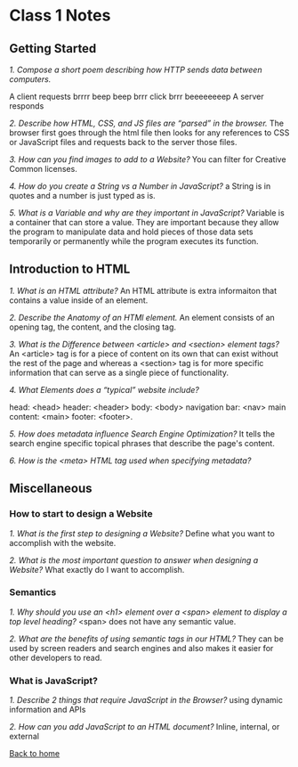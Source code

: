 # Class 1 Notes

## Getting Started

*1. Compose a short poem describing how HTTP sends data between computers.*

A client requests
brrrr beep beep brrr click brrr beeeeeeeep
A server responds

*2. Describe how HTML, CSS, and JS files are “parsed” in the browser.*
The browser first goes through the html file then looks for any references to CSS or JavaScript files and requests back to the server those files.

*3. How can you find images to add to a Website?*
You can filter for Creative Common licenses.

*4. How do you create a String vs a Number in JavaScript?*
a String is in quotes and a number is just typed as is.

*5. What is a Variable and why are they important in JavaScript?*
Variable is a container that can store a value.  They are important because they allow the program to manipulate data and hold pieces of those data sets temporarily or permanently while the program executes its function.

## Introduction to HTML

*1. What is an HTML attribute?*
An HTML attribute is extra informaiton that contains a value inside of an element.

*2. Describe the Anatomy of an HTMl element.*
An element consists of an opening tag, the content, and the closing tag.

*3. What is the Difference between \<article> and \<section> element tags?* 
An \<article> tag is for a piece of content on its own that can exist without the rest of the page and whereas a \<section> tag is for more specific information that can serve as a single piece of functionality.

*4. What Elements does a “typical” website include?*

head: \<head>
header: \<header>
body: \<body>
navigation bar: \<nav>
main content: \<main>
footer: \<footer>.

*5. How does metadata influence Search Engine Optimization?*
It tells the search engine specific topical phrases that describe the page's content.

*6. How is the \<meta> HTML tag used when specifying metadata?*

## Miscellaneous

### How to start to design a Website

*1. What is the first step to designing a Website?*
Define what you want to accomplish with the website.

*2. What is the most important question to answer when designing a Website?*
What exactly do I want to accomplish.

### Semantics

*1. Why should you use an \<h1> element over a \<span> element to display a top level heading?*
\<span> does not have any semantic value.

*2. What are the benefits of using semantic tags in our HTML?*
They can be used by screen readers and search engines and also makes it easier for other developers to read.

### What is JavaScript?

*1. Describe 2 things that require JavaScript in the Browser?*
using dynamic information and APIs

*2. How can you add JavaScript to an HTML document?*
Inline, internal, or external

[Back to home](../README.md)
